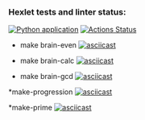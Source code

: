 ### Hexlet tests and linter status:
[![Python application](https://github.com/svyatoslavoh/python-project-lvl1/actions/workflows/make-lint.yml/badge.svg)](https://github.com/svyatoslavoh/python-project-lvl1/actions/workflows/make-lint.yml)
[![Actions Status](https://github.com/svyatoslavoh/python-project-lvl1/workflows/hexlet-check/badge.svg)](https://github.com/svyatoslavoh/python-project-lvl1/actions)

* make brain-even
[![asciicast](https://asciinema.org/a/olKZZnsC5IYqnk5fdlVP8qZWw.svg)](https://asciinema.org/a/olKZZnsC5IYqnk5fdlVP8qZWw)

* make brain-calc
[![asciicast](https://asciinema.org/a/w1e81Hx6JjzexPgQYgIugJlzc.svg)](https://asciinema.org/a/w1e81Hx6JjzexPgQYgIugJlzc)

* make brain-gcd
[![asciicast](https://asciinema.org/a/0Y3d3d25qGJs2GLU4Tv9hsDON.svg)](https://asciinema.org/a/0Y3d3d25qGJs2GLU4Tv9hsDON)

*make-progression
[![asciicast](https://asciinema.org/a/zEAvM4H04Wdq4LWeYmwQH6hDG.svg)](https://asciinema.org/a/zEAvM4H04Wdq4LWeYmwQH6hDG)

*make-prime
[![asciicast](https://asciinema.org/a/GhGhn82W7TcJksEcWaOPjGKqS.svg)](https://asciinema.org/a/GhGhn82W7TcJksEcWaOPjGKqS)